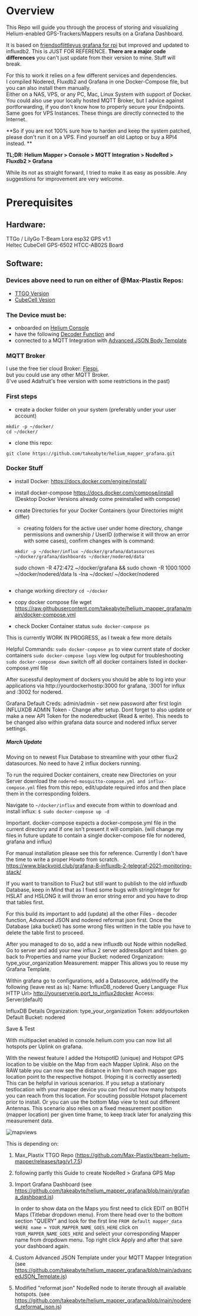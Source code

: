 # Overview 

This Repo will guide you through the process of storing and visualizing Helium-enabled GPS-Trackers/Mappers results on a Grafana Dashboard.

It is based on [friendsoflittleyus grafana for rpi](https://friendsoflittleyus.nl/grafana-helium-gps-tracker-on-raspberry-pi/) but improved and updated to influxdb2. 
This is JUST FOR REFERENCE. **There are a major code differences** you can't just update from their version to mine. 
Stuff will break.

For this to work it relies on a few different services and dependencies. \
I compiled Nodered, Fluxdb2 and Grafana in one Docker-Compose file, but you can also install them manually. \
Either on a NAS, VPS, or any PC, Mac, Linux System with support of Docker. \
You could also use your locally hosted MQTT Broker, but I advice against portforwarding, if you don't know how to properly secure your Endpoints. \
Same goes for VPS Instances. These things are directly connected to the Internet. 

**So if you are not 100% sure how to harden and keep the system patched, please don't run it on a VPS. Find yourself an old Laptop or buy a RPI4 instead. **

**TL;DR: Helium Mapper \> Console \> MQTT Integration \> NodeRed \> Fluxdb2 \> Grafana**

While its not as straight forward, I tried to make it as easy as possible. 
Any suggestions for improvement are very welcome. 

# Prerequisites

## Hardware:
TTGo / LilyGo T-Beam Lora esp32 GPS v1.1  
Heltec CubeCell GPS-6502 HTCC-AB02S Board 

## Software: 
### Devices above need to run on either of @Max-Plastix Repos: 
- [TTGO Version](https://github.com/Max-Plastix/tbeam-helium-mapper/releases/)
- [CubeCell Vesion](https://github.com/Max-Plastix/CubeCell-GPS-Helium-Mapper/releases)

### The Device must be: 
- onboarded on [Helium Console](https://console.helium.com/)
- have the following [Decoder Function](https://github.com/Max-Plastix/tbeam-helium-mapper/blob/main/console-decoders/unified_decoder.js) and 
- connected to a MQTT Integration with [Advanced JSON Body Template](https://github.com/takeabyte/helium_mapper_grafana/blob/main/advancedJSON_Template.js)

### MQTT Broker
I use the free tier cloud Broker: [Flespi](https://flespi.com/mqtt-broker), \
 but you could use any other MQTT Broker. \
(I've used Adafruit's free version with some restrictions in the past)


### First steps
- create a docker folder on your system (preferably under your user account) 
```
mkdir -p ~/docker/
cd ~/docker/
```
- clone this repo:
```
git clone https://github.com/takeabyte/helium_mapper_grafana.git
```

### Docker Stuff 
- install Docker: https://docs.docker.com/engine/install/
- install docker-compose https://docs.docker.com/compose/install \
(Desktop Docker Versions already come preinstalled with compose)
- create Directories for your Docker Containers (your Directories might differ)
   - creating folders for the active user under home directory, change permissions and ownership / UserID (otherwise it will throw an error with some cases), confirm changes with ls command:

   ```
   mkdir -p ~/docker/influx ~/docker/grafana/datasources ~/docker/grafana/dashboards ~/docker/nodered/data 
   ```
   sudo chown -R 472:472 ~/docker/grafana && sudo chown -R 1000:1000 ~/docker/nodered/data 
   ls -lna ~/docker/ ~/docker/nodered 
   ```
 - change working directory ```cd ~/docker```
 - copy docker compose file wget https://raw.githubusercontent.com/takeabyte/helium_mapper_grafana/main/docker-compose.yml
 - check Docker Container status ```sudo docker-compose ps```

This is currently WORK IN PROGRESS, as I tweak a few more details

Helpful Commands: 
`sudo docker-compose ps` to view current state of docker containers
`sudo docker-compose logs` view log output for troubleshooting
`sudo docker-compose down` switch off all docker containers listed in docker-compose.yml file

After sucessful deployment of dockers you should be able to log into your applications via http://yourdockerhostip:3000 for grafana, :3001 for influx and :3002 for nodered. 

Grafana Default Creds: admin/admin - set new password after first login
INFLUXDB ADMIN Token - Change after setup. Dont forget to also update or make a new API Token for the noderedbucket (Read & write). This needs to be changed also within grafana data source and nodered influx server settings. 


##### March Update #####
Moving on to newest Flux Database to streamline with your other flux2 datasources. No need to have 2 influx dockers running.

To run the required Docker containers, create new Directories on your Server 
download the `nodered-mosquitto-compose.yml and influx-compose.yml` files from this repo, edit/update required infos and then place them in the corresponding folders. 

Navigate to `~/docker/influx` and execute from within to download and install influx:
`$ sudo docker-compose up -d`

Important. docker-compose expects a docker-compose.yml file in the current directory and if one isn't present it will complain. (will change my files in future update to contain a single docker-compose file for nodered, grafana and influx)

For manual installation please see this for reference. Currently I don't have the time to write a proper Howto from scratch. 
https://www.blackvoid.club/grafana-8-influxdb-2-telegraf-2021-monitoring-stack/ 



If you want to transition to Flux2 but still want to publish to the old influxdb Database, keep in Mind that as I fixed some bugs with string/integer for HSLAT and HSLONG it will throw an error string error and you have to drop that tables first. 


For this build its important to add (update) all the other Files - decoder function, Advanced JSON and nodered reformat json first. 
Once the Database (aka bucket) has some wrong files written in the table you have to delete the table first to proceed.

After you managed to do so, add a new influxdb out Node within nodeRed. 
Go to server and add your new influx 2 server address&port and token. 
go back to Properties and 
name your Bucket: nodered 
Organization: type_your_organization 
Measurement: mapper 
This allows you to reuse my Grafana Template. 


Within grafana go to configurations, 
add a Datasource, add/modify the following (leave rest as is): 
Name: InfluxDB_nodered
Query Language: Flux
HTTP 
Url> http://yourserverip.port_to_influx2docker
Access: Server(default)

InfluxDB Details
Organization: type_your_organization
Token: addyourtoken
Default Bucket: nodered

Save & Test




With multipacket enabled in console.helium.com you can now list all hotspots per Uplink on grafana. 

With the newest feature I added the HotspotID (unique) and Hotspot GPS location to be visible on the Map from each Mapper Uplink.
Also on the RAW table you can now see the distance in km from each mapper gps location point to the respective hotspot. (Hoping it is correctly asserted)
This can be helpful in various scenarios. If you setup a stationary testlocation with your mapper device you can find out how many hotspots you can reach from this location. 
For scouting possible Hotspot placement prior to install. Or you can use the bottom Map view to test out different Antennas. This scenario also relies on a fixed measurement position (mapper location) per given time frame, to keep track later for analyzing this measurement data. 

![mapviews](https://user-images.githubusercontent.com/10709642/154382877-43e1f1f2-2ee9-417c-ac14-1ece6fe10218.png)


This is depending on: 
1) Max_Plastix TTGO Repo 
   (https://github.com/Max-Plastix/tbeam-helium-mapper/releases/tag/v1.7.5)

2) following partly this Guide to create NodeRed > Grafana GPS Map  

3) Import Grafana Dashboard 
   (see https://github.com/takeabyte/helium_mapper_grafana/blob/main/grafana_dashboard.js)
   
   In order to show data on the Maps you first need to click EDIT on BOTH Maps (Titlebar dropdown menu).
   From there head over to the bottom section "QUERY" and look for the first line
   `FROM default mapper_data WHERE name = YOUR_MAPPER_NAME_GOES_HERE`
   click on `YOUR_MAPPER_NAME_GOES_HERE` and select your corresponding Mapper name from dropdown menu. 
   Top right click Apply and after that save your dashboard again. 
   


4) Custom Advanced JSON Template under your MQTT Mapper Integration 
   (see https://github.com/takeabyte/helium_mapper_grafana/blob/main/advancedJSON_Template.js)

5) Modified "reformat json" NodeRed node to iterate through all available hotspots. 
   (see https://github.com/takeabyte/helium_mapper_grafana/blob/main/nodered_reformat_json.js)
